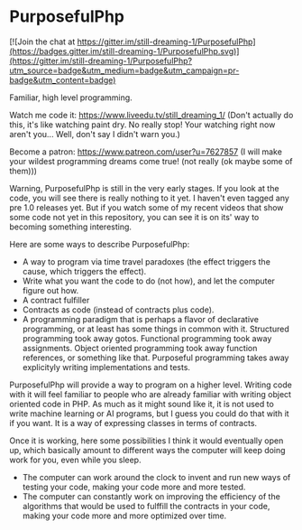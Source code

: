 # PurposefulPhp

[![Join the chat at https://gitter.im/still-dreaming-1/PurposefulPhp](https://badges.gitter.im/still-dreaming-1/PurposefulPhp.svg)](https://gitter.im/still-dreaming-1/PurposefulPhp?utm_source=badge&utm_medium=badge&utm_campaign=pr-badge&utm_content=badge)

Familiar, high level programming.

Watch me code it: https://www.liveedu.tv/still_dreaming_1/ (Don't actually do this, it's like watching paint dry. No really stop! Your watching right now aren't you... Well, don't say I didn't warn you.)

Become a patron: https://www.patreon.com/user?u=7627857 (I will make your wildest programming dreams come true! (not really (ok maybe some of them)))

Warning, PurposefulPhp is still in the very early stages. If you look at the code, you will see there is really nothing to it yet. I haven't even tagged any pre 1.0 releases yet. But if you watch some of my recent videos that show some code not yet in this repository, you can see it is on its' way to becoming something interesting.

Here are some ways  to describe PurposefulPhp:

* A way to program via time travel paradoxes (the effect triggers the cause, which triggers the effect).
* Write what you want the code to do (not how), and let the computer figure out how.
* A contract fulfiller
* Contracts as code (instead of contracts plus code).
* A programming paradigm that is perhaps a flavor of declarative programming, or at least has some things in common with it. Structured programming took away gotos. Functional programming took away assignments. Object oriented programming took away function references, or something like that. Purposeful programming takes away explicityly writing implementations and tests.

PurposefulPhp will provide a way to program on a higher level. Writing code with it will feel familiar to people who are already familiar with writing object oriented code in PHP. As much as it might sound like it, it is not used to write machine learning or AI programs, but I guess you could do that with it if you want. It is a way of expressing classes in terms of contracts.

Once it is working, here some possibilities I think it would eventually open up, which basically amount to different ways the computer will keep doing work for you, even while you sleep.

* The computer can work around the clock to invent and run new ways of testing your code, making your code more and more tested.
* The computer can constantly work on improving the efficiency of the algorithms that would be used to fulffill the contracts in your code, making your code more and more optimized over time.
